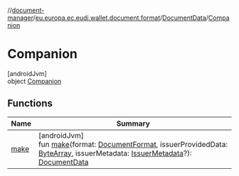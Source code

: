 //[document-manager](../../../../index.md)/[eu.europa.ec.eudi.wallet.document.format](../../index.md)/[DocumentData](../index.md)/[Companion](index.md)

# Companion

[androidJvm]\
object [Companion](index.md)

## Functions

| Name            | Summary                                                                                                                                                                                                                                                                                                                                                                  |
|-----------------|--------------------------------------------------------------------------------------------------------------------------------------------------------------------------------------------------------------------------------------------------------------------------------------------------------------------------------------------------------------------------|
| [make](make.md) | [androidJvm]<br>fun [make](make.md)(format: [DocumentFormat](../../-document-format/index.md), issuerProvidedData: [ByteArray](https://kotlinlang.org/api/latest/jvm/stdlib/kotlin-stdlib/kotlin/-byte-array/index.html), issuerMetadata: [IssuerMetadata](../../../eu.europa.ec.eudi.wallet.document.metadata/-issuer-metadata/index.md)?): [DocumentData](../index.md) |
